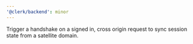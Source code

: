 ```yaml
---
'@clerk/backend': minor
---
```


Trigger a handshake on a signed in, cross origin request to sync session state from a satellite domain.
